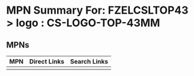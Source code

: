 



# MPN Summary For: FZELCSLTOP43 > logo : CS-LOGO-TOP-43MM

## MPNs
  

|MPN|Direct Links|Search Links|
| :--- | :--- | :--- |
||||

